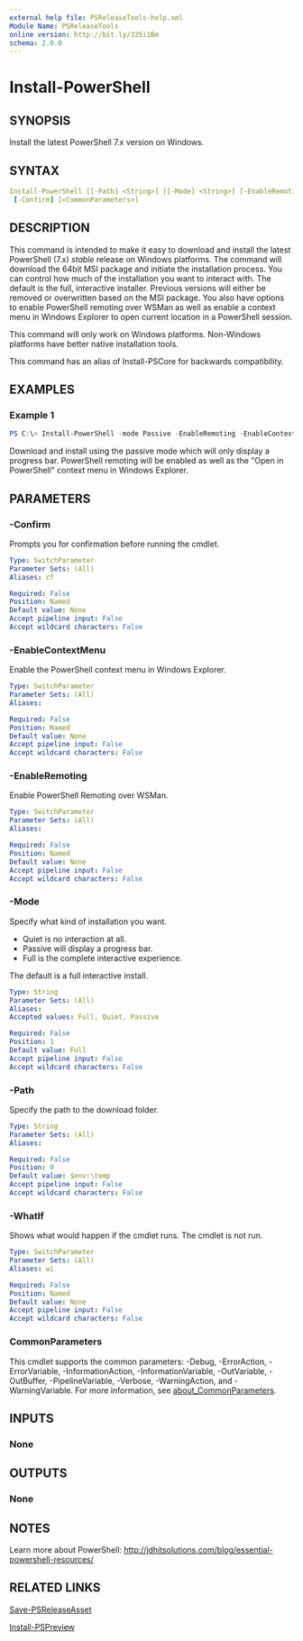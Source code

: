 ```yaml
---
external help file: PSReleaseTools-help.xml
Module Name: PSReleaseTools
online version: http://bit.ly/325i1Bm
schema: 2.0.0
---
```


# Install-PowerShell

## SYNOPSIS

Install the latest PowerShell 7.x version on Windows.

## SYNTAX

```yaml
Install-PowerShell [[-Path] <String>] [[-Mode] <String>] [-EnableRemoting] [-EnableContextMenu] [-WhatIf]
 [-Confirm] [<CommonParameters>]
```

## DESCRIPTION

This command is intended to make it easy to download and install the latest PowerShell (7.x) *stable* release on Windows platforms. The command will download the 64bit MSI package and initiate the installation process. You can control how much of the installation you want to interact with. The default is the full, interactive installer. Previous versions will either be removed or overwritten based on the MSI package. You also have options to enable PowerShell remoting over WSMan as well as enable a context menu in Windows Explorer to open current location in a PowerShell session.

This command will only work on Windows platforms. Non-Windows platforms have better native installation tools.

This command has an alias of Install-PSCore for backwards compatibility.

## EXAMPLES

### Example 1

```powershell
PS C:\> Install-PowerShell -mode Passive -EnableRemoting -EnableContextMenu
```

Download and install using the passive mode which will only display a progress bar.
PowerShell remoting will be enabled as well as the "Open in PowerShell" context menu in Windows Explorer.

## PARAMETERS

### -Confirm

Prompts you for confirmation before running the cmdlet.

```yaml
Type: SwitchParameter
Parameter Sets: (All)
Aliases: cf

Required: False
Position: Named
Default value: None
Accept pipeline input: False
Accept wildcard characters: False
```

### -EnableContextMenu

Enable the PowerShell context menu in Windows Explorer.

```yaml
Type: SwitchParameter
Parameter Sets: (All)
Aliases:

Required: False
Position: Named
Default value: None
Accept pipeline input: False
Accept wildcard characters: False
```

### -EnableRemoting

Enable PowerShell Remoting over WSMan.

```yaml
Type: SwitchParameter
Parameter Sets: (All)
Aliases:

Required: False
Position: Named
Default value: None
Accept pipeline input: False
Accept wildcard characters: False
```

### -Mode

Specify what kind of installation you want.

- Quiet is no interaction at all.
- Passive will display a progress bar.
- Full is the complete interactive experience.

The default is a full interactive install.

```yaml
Type: String
Parameter Sets: (All)
Aliases:
Accepted values: Full, Quiet, Passive

Required: False
Position: 1
Default value: Full
Accept pipeline input: False
Accept wildcard characters: False
```

### -Path

Specify the path to the download folder.

```yaml
Type: String
Parameter Sets: (All)
Aliases:

Required: False
Position: 0
Default value: $env:\temp
Accept pipeline input: False
Accept wildcard characters: False
```

### -WhatIf

Shows what would happen if the cmdlet runs.
The cmdlet is not run.

```yaml
Type: SwitchParameter
Parameter Sets: (All)
Aliases: wi

Required: False
Position: Named
Default value: None
Accept pipeline input: False
Accept wildcard characters: False
```

### CommonParameters

This cmdlet supports the common parameters: -Debug, -ErrorAction, -ErrorVariable, -InformationAction, -InformationVariable, -OutVariable, -OutBuffer, -PipelineVariable, -Verbose, -WarningAction, and -WarningVariable. For more information, see [about_CommonParameters](http://go.microsoft.com/fwlink/?LinkID=113216).

## INPUTS

### None

## OUTPUTS

### None

## NOTES

Learn more about PowerShell: http://jdhitsolutions.com/blog/essential-powershell-resources/

## RELATED LINKS

[Save-PSReleaseAsset](Save-PSReleaseAsset.md)

[Install-PSPreview](Install-PSPreview.md)
